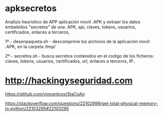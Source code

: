# apksecretos

Analisis heuristico de APP aplicación movil .APK y extraer los datos embebidos "secretos" de una .APK, api, claves, tokens, usuarios, certificados, enlaces a terceros, 

1º.- desenpaqueta.sh - descomprime los archivos de la aplicación movil .APK, en la carpeta /tmp/

2º.- secretos.sh - busca secretos contenidos en el codigo de los ficheros: claves, tokens, usuarios, certificados, url, enlaces a terceros, IP..



# http://hackingyseguridad.com

https://github.com/vincentcox/StaCoAn

https://stackoverflow.com/questions/22102999/get-total-physical-memory-in-python/22103295#22103295
